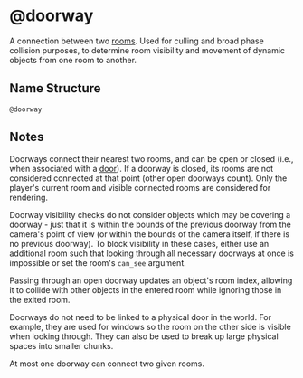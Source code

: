# @doorway

A connection between two [rooms](./room.md). Used for culling and broad phase
collision purposes, to determine room visibility and movement of dynamic objects
from one room to another.

## Name Structure

```
@doorway
```

## Notes

Doorways connect their nearest two rooms, and can be open or closed (i.e., when
associated with a [door](./door.md)). If a doorway is closed, its rooms are not
considered connected at that point (other open doorways count). Only the
player's current room and visible connected rooms are considered for rendering.

Doorway visibility checks do not consider objects which may be covering a
doorway - just that it is within the bounds of the previous doorway from the
camera's point of view (or within the bounds of the camera itself, if there is
no previous doorway). To block visibility in these cases, either use an
additional room such that looking through all necessary doorways at once is
impossible or set the room's `can_see` argument.

Passing through an open doorway updates an object's room index, allowing it to
collide with other objects in the entered room while ignoring those in the
exited room.

Doorways do not need to be linked to a physical door in the world. For example,
they are used for windows so the room on the other side is visible when looking
through. They can also be used to break up large physical spaces into smaller
chunks.

At most one doorway can connect two given rooms.
